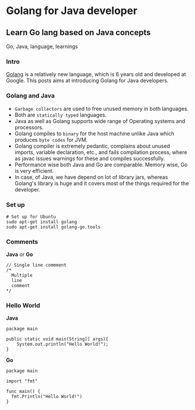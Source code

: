 # Golang for Java developer
## Learn Go lang based on Java concepts
Go, Java, language, learnings

### Intro
[Golang](https://golang.org/) is a relatively new language, which is 6 years old and developed at Google. This posts aims at introducing Golang for Java developers.

### Golang and Java
* `Garbage collectors` are used to free unused memory in both languages.
* Both are `statically typed` languages.
* Java as well as Golang supports wide range of Operating systems and processors.
* Golang compiles to `binary` for the host machine unlike Java which produces `byte codes` for JVM.
* Golang compiler is extremely pedantic, complains about unused imports, variable declaration, etc., and fails compilation process, where as javac issues warnings for these and compiles successfully.
* Performance wise both Java and Go are comparable. Memory wise, Go is very efficient.
* In case, of Java, we have depend on lot of library jars, whereas Golang's library is huge and it covers most of the things required for the developer.

### Set up
    # Set up for Ubuntu
    sudo apt-get install golang
    sudo apt-get install golang-go.tools

### Comments
**Java** or **Go**

    // Single line commment
    /*
      Multiple
      line
      comment
    */

### Hello World

**Java**

    package main

    public static void main(String[] args){
        System.out.println("Hello World!");
    }

**Go**

    package main

    import "fmt"

    func main() {
      fmt.Println("Hello World!")
    }
